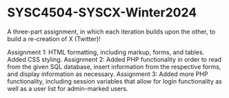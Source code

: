 # SYSC4504-SYSCX-Winter2024
A three-part assignment, in which each iteration builds upon the other, to build a re-creation of X (Twitter)!

Assignment 1: HTML formatting, including markup, forms, and tables. Added CSS styling.
Assignment 2: Added PHP functionality in order to read from the given SQL database, insert information from the respective forms, and display information as necessary.
Assignment 3: Added more PHP functionality, including session variables that allow for login functionality as well as a user list for admin-marked users.
